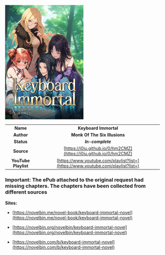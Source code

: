 <meta charset="UTF-8">

<meta name="viewport" content="width=device-width, initial-scale=1.0">

<img src="cover.jpg" width=255px>


| | |
| :---: | :---: |
| **Name** | **Keyboard Immortal** |
| **Author** | **Monk Of The Six Illusions** |
| **Status** | ***In-complete*** |
| **Source** | [https://i0iu.github.io/0/hm2CMZ](https://i0iu.github.io/0/hm2CMZ) |
| **YouTube Playlist** | [https://www.youtube.com/playlist?list=](https://www.youtube.com/playlist?list=) |


### Important: The ePub attached to the original request had missing chapters. The chapters have been collected from different sources

**Sites:**

- [https://novelbin.me/novel-book/keyboard-immortal-novel](https://novelbin.me/novel-book/keyboard-immortal-novel)

- [https://novelbin.org/novelbin/keyboard-immortal-novel](https://novelbin.org/novelbin/keyboard-immortal-novel)

- [https://novelbin.com/b/keyboard-immortal-novel](https://novelbin.com/b/keyboard-immortal-novel)
